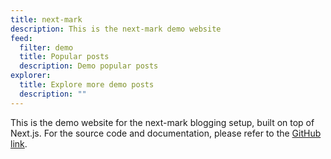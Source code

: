 ```yaml
---
title: next-mark
description: This is the next-mark demo website
feed:
  filter: demo
  title: Popular posts
  description: Demo popular posts
explorer:
  title: Explore more demo posts
  description: ""
---
```


This is the demo website for the next-mark blogging setup, built on top of Next.js.
For the source code and documentation, please refer to the [GitHub link](https://github.com/Saunved/next-mark).

<!-- Cloudflare Web Analytics --><script defer src='https://static.cloudflareinsights.com/beacon.min.js' data-cf-beacon='{"token": "de0de3a8016b42098dc3d1b59c8b0ee6"}'></script><!-- End Cloudflare Web Analytics -->